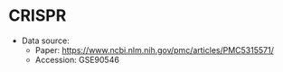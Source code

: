 # CRISPR

* Data source:
    * Paper: https://www.ncbi.nlm.nih.gov/pmc/articles/PMC5315571/
    * Accession: GSE90546
